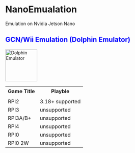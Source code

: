 # NanoEmualation
Emulation on Nvidia Jetson Nano

<!DOCTYPE html>
<html>
<body>

<h2 class="center" style="color:blue;"> GCN/Wii Emulation (Dolphin Emulator)</h1>

<img src="https://upload.wikimedia.org/wikipedia/commons/6/60/Dolphin-logo.svg" alt="Dolphin Emulator" style="width:100px;height:100px;" class="center">

<table style="width:100%">
  <tr>
    <th>Game Title</th>
    <th> Playble</th>
</th>
  </tr>
  <tr>
    <td></td>
    <td></td>
  </tr>
  <tr>
    <td>RPI2</td>
    <td>3.18+ supported</td>
  </tr>
  <tr>
    <td>RPI3</td>
    <td>unsupported</td>
  </tr>
  <tr>
    <td>RPI3A/B+</td>
    <td>unsupported</td>
  </tr>
  <tr>
    <td>RPI4</td>
    <td>unsupported</td>
  </tr>
<tr>
    <td>RPI0</td>
    <td>unsupported</td>
  </tr>
  <tr>
    <td>RPI0 2W</td>
    <td>unsupported</td>
  </tr>
</table>

</body>
</html>
